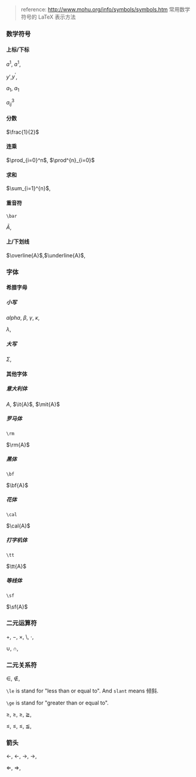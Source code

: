 > reference: http://www.mohu.org/info/symbols/symbols.htm 常用数学符号的 LaTeX 表示方法



### 数学符号

#### 上标/下标

$a^1$, $a^{1}​$, 

$y'$,$y^{'}$,

$a_1$, $a_{1}$

$a^{3}_{ij}$

#### 分数

$\frac{1}{2}​$

#### 连乘

$\prod_{i=0}^n$, $\prod^{n}_{i=0}$

#### 求和

$\sum_{i=1}^{n}$, 

#### 重音符

`\bar`

$\bar{A}$, 

#### 上/下划线

$\overline{A}$,$\underline{A}$, 

### 字体

#### 希腊字母

##### 小写

$alpha$, $\beta$, $\gamma$, $\kappa$,

$\lambda$,

##### 大写

$\Sigma$, 

#### 其他字体

##### 意大利体

$A$, $\it{A}$, $\mit{A}$

##### 罗马体

`\rm`

$\rm{A}$

##### 黑体

`\bf`

$\bf{A}$

##### 花体

`\cal`

$\cal{A}$

##### 打字机体

`\tt`

$\tt{A}$

##### 等线体

`\sf`

$\sf{A}$

### 二元运算符

$+$, $-$, $\times$, $\setminus$, $\cdot$, 

$\cup$, $\cap$, 

### 二元关系符

$\in$, $\notin$,



`\le` is stand for "less than or equal to".  And `slant` means 倾斜. 

`\ge` is stand for "greater than or equal to".

$\ge$, $\geq$, $\geqslant$, $\geqq$,

$\le$, $\leq$, $\leqslant$, $\leqq$,



### 箭头

$\leftarrow$, $\gets$, $\rightarrow$, $\to$,

$\Leftarrow$, $\Rightarrow$,

